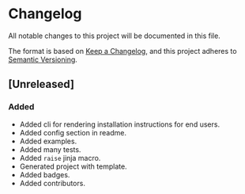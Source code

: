 # Changelog

All notable changes to this project will be documented in this file.

The format is based on [Keep a Changelog](https://keepachangelog.com/en/1.1.0/),
and this project adheres to [Semantic Versioning](https://semver.org/spec/v2.0.0.html).

## [Unreleased]

### Added

* Added cli for rendering installation instructions for end users.
* Added config section in readme.
* Added examples.
* Added many tests.
* Added `raise` jinja macro.
* Generated project with template.
* Added badges.
* Added contributors.
